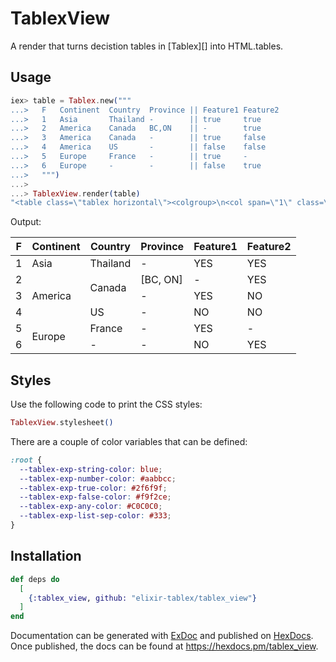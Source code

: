 # TablexView

A render that turns decistion tables in [Tablex][] into HTML.tables.

## Usage

```elixir
iex> table = Tablex.new("""
...>   F   Continent  Country  Province || Feature1 Feature2
...>   1   Asia       Thailand -        || true     true
...>   2   America    Canada   BC,ON    || -        true
...>   3   America    Canada   -        || true     false
...>   4   America    US       -        || false    false
...>   5   Europe     France   -        || true     -
...>   6   Europe     -        -        || false    true
...>   """)
...> 
...> TablexView.render(table)
"<table class=\"tablex horizontal\"><colgroup>\n<col span=\"1\" class=\"rule-number\">\n<col span=\"3\" class=\"input\">\n<col span=\"2\" class=\"output\">\n</colgroup>\n<thead><tr><th class=\"hit-policy hit-policy-F\">F</th><th class=input>Continent</th><th class=input>Country</th><th class=input>Province</th><th class=output>Feature1</th><th class=output>Feature2</th></tr></thead><tbody><tr><td class=rule-number>1</td><td class=input><span class=tbx-exp-string>Asia</span></td><td class=input><span class=tbx-exp-string>Thailand</span></td><td class=input><span class=tbx-exp-any>-</span></td><td class=output><span class=tbx-exp-true>YES</span></td><td class=output><span class=tbx-exp-true>YES</span></td></tr><tr><td class=rule-number>2</td><td rowspan=3 class=input><span class=tbx-exp-string>America</span></td><td rowspan=2 class=input><span class=tbx-exp-string>Canada</span></td><td class=input><span class=tbx-exp-list><span class=tbx-square-bracket>[</span><span class=tbx-exp-string>BC</span><span class=tbx-exp-list-sep>, </span><span class=tbx-exp-string>ON</span><span class=tbx-square-bracket>]</span></span></td><td class=output><span class=tbx-exp-any>-</span></td><td class=output><span class=tbx-exp-true>YES</span></td></tr><tr><td class=rule-number>3</td><td class=input><span class=tbx-exp-any>-</span></td><td class=output><span class=tbx-exp-true>YES</span></td><td class=output><span class=tbx-exp-false>NO</span></td></tr><tr><td class=rule-number>4</td><td class=input><span class=tbx-exp-string>US</span></td><td class=input><span class=tbx-exp-any>-</span></td><td class=output><span class=tbx-exp-false>NO</span></td><td class=output><span class=tbx-exp-false>NO</span></td></tr><tr><td class=rule-number>5</td><td rowspan=2 class=input><span class=tbx-exp-string>Europe</span></td><td class=input><span class=tbx-exp-string>France</span></td><td class=input><span class=tbx-exp-any>-</span></td><td class=output><span class=tbx-exp-true>YES</span></td><td class=output><span class=tbx-exp-any>-</span></td></tr><tr><td class=rule-number>6</td><td class=input><span class=tbx-exp-any>-</span></td><td class=input><span class=tbx-exp-any>-</span></td><td class=output><span class=tbx-exp-false>NO</span></td><td class=output><span class=tbx-exp-true>YES</span></td></tr></tbody></table>"
```

Output:

<table class="tablex horizontal"><colgroup><col span="1" class="rule-number"><col span="3" class="input"><col span="2" class="output"></colgroup><thead><tr><th class="hit-policy hit-policy-F">F</th><th class=input>Continent</th><th class=input>Country</th><th class=input>Province</th><th class=output>Feature1</th><th class=output>Feature2</th></tr></thead><tbody><tr><td class=rule-number>1</td><td class=input><span class=tbx-exp-string>Asia</span></td><td class=input><span class=tbx-exp-string>Thailand</span></td><td class=input><span class=tbx-exp-any>-</span></td><td class=output><span class=tbx-exp-true>YES</span></td><td class=output><span class=tbx-exp-true>YES</span></td></tr><tr><td class=rule-number>2</td><td rowspan=3 class=input><span class=tbx-exp-string>America</span></td><td rowspan=2 class=input><span class=tbx-exp-string>Canada</span></td><td class=input><span class=tbx-exp-list><span class=tbx-exp-string>[BC</span><span class=tbx-exp-list-sep>, </span><span class=tbx-exp-string>ON]</span></span></td><td class=output><span class=tbx-exp-any>-</span></td><td class=output><span class=tbx-exp-true>YES</span></td></tr><tr><td class=rule-number>3</td><td class=input><span class=tbx-exp-any>-</span></td><td class=output><span class=tbx-exp-true>YES</span></td><td class=output><span class=tbx-exp-false>NO</span></td></tr><tr><td class=rule-number>4</td><td class=input><span class=tbx-exp-string>US</span></td><td class=input><span class=tbx-exp-any>-</span></td><td class=output><span class=tbx-exp-false>NO</span></td><td class=output><span class=tbx-exp-false>NO</span></td></tr><tr><td class=rule-number>5</td><td rowspan=2 class=input><span class=tbx-exp-string>Europe</span></td><td class=input><span class=tbx-exp-string>France</span></td><td class=input><span class=tbx-exp-any>-</span></td><td class=output><span class=tbx-exp-true>YES</span></td><td class=output><span class=tbx-exp-any>-</span></td></tr><tr><td class=rule-number>6</td><td class=input><span class=tbx-exp-any>-</span></td><td class=input><span class=tbx-exp-any>-</span></td><td class=output><span class=tbx-exp-false>NO</span></td><td class=output><span class=tbx-exp-true>YES</span></td></tr></tbody></table>


## Styles

Use the following code to print the CSS styles:

```elixir
TablexView.stylesheet()
```

There are a couple of color variables that can be defined:

```css
:root {
  --tablex-exp-string-color: blue;
  --tablex-exp-number-color: #aabbcc;
  --tablex-exp-true-color: #2f6f9f;
  --tablex-exp-false-color: #f9f2ce;
  --tablex-exp-any-color: #C0C0C0;
  --tablex-exp-list-sep-color: #333;
}
```

## Installation

```elixir
def deps do
  [
    {:tablex_view, github: "elixir-tablex/tablex_view"}
  ]
end
```

Documentation can be generated with [ExDoc](https://github.com/elixir-lang/ex_doc)
and published on [HexDocs](https://hexdocs.pm). Once published, the docs can
be found at <https://hexdocs.pm/tablex_view>.

